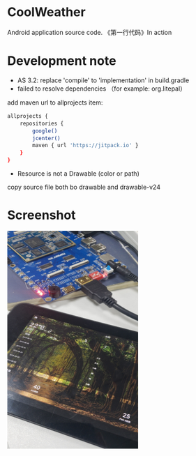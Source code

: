 # CoolWeather
Android application source code.  《第一行代码》In action

# Development note

- AS 3.2: replace 'compile' to 'implementation' in build.gradle
- failed to resolve dependencies （for example: org.litepal）

add maven url to allprojects item:

``` bash
allprojects {
    repositories {
        google()
        jcenter()
        maven { url 'https://jitpack.io' }
    }
}
```

-  Resource is not a Drawable (color or path)

copy source file both bo drawable and drawable-v24

# Screenshot

<img src="https://raw.githubusercontent.com/rootrl/CoolWeather/master/screenshot.jpg" width="300" height="500">
